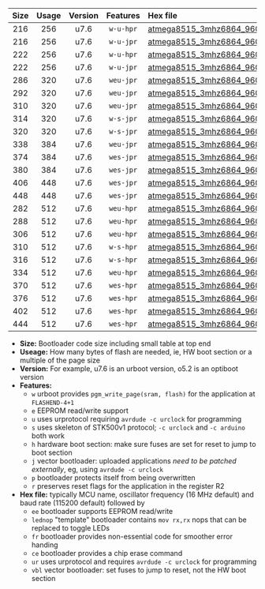 |Size|Usage|Version|Features|Hex file|
|:-:|:-:|:-:|:-:|:--|
|216|256|u7.6|`w-u-hpr`|[atmega8515_3mhz6864_9600bps_ur.hex](https://raw.githubusercontent.com/stefanrueger/urboot/main//atmega8515_3mhz6864_9600bps_ur.hex)|
|216|256|u7.6|`w-u-jpr`|[atmega8515_3mhz6864_9600bps_ur_vbl.hex](https://raw.githubusercontent.com/stefanrueger/urboot/main//atmega8515_3mhz6864_9600bps_ur_vbl.hex)|
|222|256|u7.6|`w-u-hpr`|[atmega8515_3mhz6864_9600bps_lednop_ur.hex](https://raw.githubusercontent.com/stefanrueger/urboot/main//atmega8515_3mhz6864_9600bps_lednop_ur.hex)|
|222|256|u7.6|`w-u-jpr`|[atmega8515_3mhz6864_9600bps_lednop_ur_vbl.hex](https://raw.githubusercontent.com/stefanrueger/urboot/main//atmega8515_3mhz6864_9600bps_lednop_ur_vbl.hex)|
|286|320|u7.6|`weu-jpr`|[atmega8515_3mhz6864_9600bps_ee_ur_vbl.hex](https://raw.githubusercontent.com/stefanrueger/urboot/main//atmega8515_3mhz6864_9600bps_ee_ur_vbl.hex)|
|292|320|u7.6|`weu-jpr`|[atmega8515_3mhz6864_9600bps_ee_lednop_ur_vbl.hex](https://raw.githubusercontent.com/stefanrueger/urboot/main//atmega8515_3mhz6864_9600bps_ee_lednop_ur_vbl.hex)|
|310|320|u7.6|`weu-jpr`|[atmega8515_3mhz6864_9600bps_ee_lednop_fr_ur_vbl.hex](https://raw.githubusercontent.com/stefanrueger/urboot/main//atmega8515_3mhz6864_9600bps_ee_lednop_fr_ur_vbl.hex)|
|314|320|u7.6|`w-s-jpr`|[atmega8515_3mhz6864_9600bps_vbl.hex](https://raw.githubusercontent.com/stefanrueger/urboot/main//atmega8515_3mhz6864_9600bps_vbl.hex)|
|320|320|u7.6|`w-s-jpr`|[atmega8515_3mhz6864_9600bps_lednop_vbl.hex](https://raw.githubusercontent.com/stefanrueger/urboot/main//atmega8515_3mhz6864_9600bps_lednop_vbl.hex)|
|338|384|u7.6|`weu-jpr`|[atmega8515_3mhz6864_9600bps_ee_lednop_fr_ce_ur_vbl.hex](https://raw.githubusercontent.com/stefanrueger/urboot/main//atmega8515_3mhz6864_9600bps_ee_lednop_fr_ce_ur_vbl.hex)|
|374|384|u7.6|`wes-jpr`|[atmega8515_3mhz6864_9600bps_ee_vbl.hex](https://raw.githubusercontent.com/stefanrueger/urboot/main//atmega8515_3mhz6864_9600bps_ee_vbl.hex)|
|380|384|u7.6|`wes-jpr`|[atmega8515_3mhz6864_9600bps_ee_lednop_vbl.hex](https://raw.githubusercontent.com/stefanrueger/urboot/main//atmega8515_3mhz6864_9600bps_ee_lednop_vbl.hex)|
|406|448|u7.6|`wes-jpr`|[atmega8515_3mhz6864_9600bps_ee_lednop_fr_vbl.hex](https://raw.githubusercontent.com/stefanrueger/urboot/main//atmega8515_3mhz6864_9600bps_ee_lednop_fr_vbl.hex)|
|448|448|u7.6|`wes-jpr`|[atmega8515_3mhz6864_9600bps_ee_lednop_fr_ce_vbl.hex](https://raw.githubusercontent.com/stefanrueger/urboot/main//atmega8515_3mhz6864_9600bps_ee_lednop_fr_ce_vbl.hex)|
|282|512|u7.6|`weu-hpr`|[atmega8515_3mhz6864_9600bps_ee_ur.hex](https://raw.githubusercontent.com/stefanrueger/urboot/main//atmega8515_3mhz6864_9600bps_ee_ur.hex)|
|288|512|u7.6|`weu-hpr`|[atmega8515_3mhz6864_9600bps_ee_lednop_ur.hex](https://raw.githubusercontent.com/stefanrueger/urboot/main//atmega8515_3mhz6864_9600bps_ee_lednop_ur.hex)|
|306|512|u7.6|`weu-hpr`|[atmega8515_3mhz6864_9600bps_ee_lednop_fr_ur.hex](https://raw.githubusercontent.com/stefanrueger/urboot/main//atmega8515_3mhz6864_9600bps_ee_lednop_fr_ur.hex)|
|310|512|u7.6|`w-s-hpr`|[atmega8515_3mhz6864_9600bps.hex](https://raw.githubusercontent.com/stefanrueger/urboot/main//atmega8515_3mhz6864_9600bps.hex)|
|316|512|u7.6|`w-s-hpr`|[atmega8515_3mhz6864_9600bps_lednop.hex](https://raw.githubusercontent.com/stefanrueger/urboot/main//atmega8515_3mhz6864_9600bps_lednop.hex)|
|334|512|u7.6|`weu-hpr`|[atmega8515_3mhz6864_9600bps_ee_lednop_fr_ce_ur.hex](https://raw.githubusercontent.com/stefanrueger/urboot/main//atmega8515_3mhz6864_9600bps_ee_lednop_fr_ce_ur.hex)|
|370|512|u7.6|`wes-hpr`|[atmega8515_3mhz6864_9600bps_ee.hex](https://raw.githubusercontent.com/stefanrueger/urboot/main//atmega8515_3mhz6864_9600bps_ee.hex)|
|376|512|u7.6|`wes-hpr`|[atmega8515_3mhz6864_9600bps_ee_lednop.hex](https://raw.githubusercontent.com/stefanrueger/urboot/main//atmega8515_3mhz6864_9600bps_ee_lednop.hex)|
|402|512|u7.6|`wes-hpr`|[atmega8515_3mhz6864_9600bps_ee_lednop_fr.hex](https://raw.githubusercontent.com/stefanrueger/urboot/main//atmega8515_3mhz6864_9600bps_ee_lednop_fr.hex)|
|444|512|u7.6|`wes-hpr`|[atmega8515_3mhz6864_9600bps_ee_lednop_fr_ce.hex](https://raw.githubusercontent.com/stefanrueger/urboot/main//atmega8515_3mhz6864_9600bps_ee_lednop_fr_ce.hex)|

- **Size:** Bootloader code size including small table at top end
- **Useage:** How many bytes of flash are needed, ie, HW boot section or a multiple of the page size
- **Version:** For example, u7.6 is an urboot version, o5.2 is an optiboot version
- **Features:**
  + `w` urboot provides `pgm_write_page(sram, flash)` for the application at `FLASHEND-4+1`
  + `e` EEPROM read/write support
  + `u` uses urprotocol requiring `avrdude -c urclock` for programming
  + `s` uses skeleton of STK500v1 protocol; `-c urclock` and `-c arduino` both work
  + `h` hardware boot section: make sure fuses are set for reset to jump to boot section
  + `j` vector bootloader: uploaded applications *need to be patched externally*, eg, using `avrdude -c urclock`
  + `p` bootloader protects itself from being overwritten
  + `r` preserves reset flags for the application in the register R2
- **Hex file:** typically MCU name, oscillator frequency (16 MHz default) and baud rate (115200 default) followed by
  + `ee` bootloader supports EEPROM read/write
  + `lednop` "template" bootloader contains `mov rx,rx` nops that can be replaced to toggle LEDs
  + `fr` bootloader provides non-essential code for smoother error handing
  + `ce` bootloader provides a chip erase command
  + `ur` uses urprotocol and requires `avrdude -c urclock` for programming
  + `vbl` vector bootloader: set fuses to jump to reset, not the HW boot section

